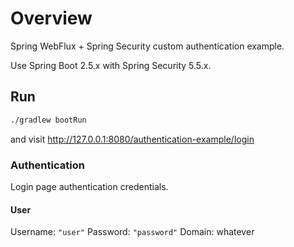 # Overview

Spring WebFlux + Spring Security custom authentication example.

Use Spring Boot 2.5.x with Spring Security 5.5.x.

## Run

```bash
./gradlew bootRun
```

and visit http://127.0.0.1:8080/authentication-example/login

### Authentication

Login page authentication credentials.

#### User

Username: `"user"`
Password: `"password"`
Domain: whatever
